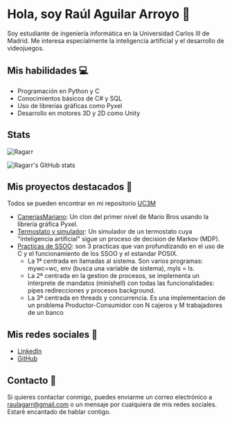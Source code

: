 # Hola, soy Raúl Aguilar Arroyo 👋

Soy estudiante de ingeniería informática en la Universidad Carlos III de Madrid. Me interesa especialmente la inteligencia artificial y el desarrollo de videojuegos.

## Mis habilidades 💻

- Programación en Python y C
- Conocimientos básicos de C# y SQL
- Uso de librerías gráficas como Pyxel
- Desarrollo en motores 3D y 2D como Unity

## Stats
<p><img align="center" src="https://github-readme-stats.vercel.app/api/top-langs?username=Ragarr&show_icons=true&locale=en&layout=compact" alt="Ragarr" /></p>

![Ragarr's GitHub stats](https://github-readme-stats.vercel.app/api?username=Ragarr&show_icons=true&theme=transparent)

## Mis proyectos destacados 🚀
Todos se pueden encontrar en mi repositorio [UC3M](https://github.com/Ragarr/UC3M)
- [CaneriasMariano](https://github.com/Ragarr/UC3M/tree/main/Proyectos%20y%20practicas/1%C2%BA/Programacion/Proyecto%20-%20Mario%20Bros): Un clon del primer nivel de Mario Bros usando la librería gráfica Pyxel.
- [Termostato y simulador](https://github.com/Ragarr/UC3M/tree/main/Proyectos%20y%20practicas/2%C2%BA/Inteligencia%20Artificial/Proyecto): Un simulador de un termostato cuya "inteligencia artificial" sigue un proceso de decision de Markov (MDP).
- [Practicas de SSOO](https://github.com/Ragarr/UC3M/tree/main/Proyectos%20y%20practicas/2%C2%BA/Sistemas%20operativos): son 3 practicas que van profundizando en el uso de C y el funcionamiento de los SSOO y el estandar POSIX. 
  - La 1ª centrada en llamadas al sistema. Son varios programas: mywc=wc, env (busca una variable de sistema), myls = ls.
  - La 2ª centrada en la gestion de procesos, se implementa un interprete de mandatos (minishell) con todas las funcionalidades: pipes redirecciones y procesos background.
  - La 3ª centrada en threads y concurrencia. Es una implementacion de un problema Productor-Consumidor con N cajeros y M trabajadores de un banco

## Mis redes sociales 📱

- [LinkedIn](https://www.linkedin.com/in/raùl-aguilar-arroyo-208462221)
- [GitHub](https://github.com/Ragarr)

## Contacto 📧

Si quieres contactar conmigo, puedes enviarme un correo electrónico a raulagarr@gmail.com o un mensaje por cualquiera de mis redes sociales. Estaré encantado de hablar contigo.
